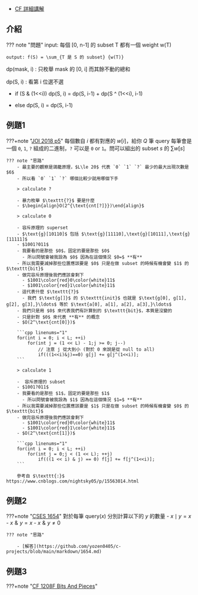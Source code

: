 - [CF 詳細講解](https://codeforces.com/blog/entry/45223)

## 介紹

??? note "問題"
	input: 每個 [0, n-1] 的 subset T 都有一個 weight w(T)
	
	output: f(S) = \sum_{T 是 S 的 subset} {w(T)}

dp(mask, i) : 只枚舉 mask 的 [0, i] 而其餘不動的總和

dp(S, i) : 看第 i 位選不選

- if (S & (1<<i)) dp(S, i) = dp(S, i-1) + dp(S ^ (1<<i), i-1)

- else dp(S, i) = dp(S, i-1)

## 例題1

???+note "[JOI 2018 p5](https://oj.uz/problem/view/JOI18_snake_escaping)"
	每個數自 $i$ 都有對應的 $w[i]$，給你 $Q$ 筆 $\text{query}$ 每筆會是一個 `0`, `1`, `?` 組成的二進制，`?` 可以是 `0` or `1`。問可以組出的 subset $s$ 的 $\sum w[s]$
	
	??? note "思路"
        - 最主要的觀察是鴿籠原理，$L\le 20$ 代表 `0` `1` `?` 最少的最大出現次數是 $6$
        - 所以看 `0` `1` `?` 哪個比較少就用哪個下手
        
        > calculate ?

        - 暴力枚舉 $\texttt{?}$ 要是什麼
        - $\begin{align}O(2^{\text{cnt[?]}})\end{align}$

        > calculate 0
        
        - 容斥原理的 superset
        - $\text{g}[10110]$ 包括 $\text{g}[11110],\text{g}[10111],\text{g}[11111]$
        - $1001?011$
        - 我要看的是那些 $0$，固定的要是那些 $0$
          - 所以問號會被我設為 $0$ 因為在這個情況 $0=$ **有**
        - 所以我需要減掉那些位置應該要是 $0$ 只是在做 subset 的時候有機會變 $1$ 的 $\texttt{bit}$
        - 做完容斥原理後我們應該會剩下 
          - $1001\color{red}0\color{white}11$
          - $1001\color{red}1\color{white}11$
        - 這代表什麼 $\texttt{?}$
          - 我們 $\text{g[]}$ 的 $\texttt{init}$ 也就是 $\text{g[0], g[1], g[2], g[3],}\ldots$ 等於 $\text{a[0], a[1], a[2], a[3],}\ldots$
        - 我們只是用 $0$ 來代表我們有計算到的 $\texttt{bit}$，本質是沒變的
        - 只是針對 $0$ 來代表 **有** 的概念
        - $O(2^\text{cnt[0]})$

        ```cpp linenums="1"
        for(int i = 0; i < L; ++i)
            for(int j = (1 << L) - 1;j >= 0; j--)  
                // 注意 j 從大到小 (對於 0 來說是從 null to all)
                if(((1<<i)&j)==0) g[j] += g[j^(1<<i)];
        ```

        > calculate 1

        -  容斥原理的 subset
        - $1001?011$
        - 我要看的是那些 $1$，固定的要是那些 $1$
          - 所以問號會被我設為 $1$ 因為在這個情況 $1=$ **有**
        - 所以我需要減掉那些位置應該要是 $1$ 只是在做 subset 的時候有機會變 $0$ 的 $\texttt{bit}$
        - 做完容斥原理後我們應該會剩下 
          - $1001\color{red}0\color{white}11$
          - $1001\color{red}1\color{white}11$
        - $O(2^\text{cnt[1]})$

        ```cpp linenums="1"
        for(int i = 0; i < L; ++i)
            for(int j = 0;j < (1 << L); ++j)
                if(((1 << i) & j) == 0) f[j] += f[j^(1<<i)];
        ```
        
        參考自 $\texttt{:}$ https://www.cnblogs.com/nightsky05/p/15563014.html

## 例題2

???+note "[CSES 1654](https://cses.fi/problemset/task/1654)"
    對於每筆 $\text{query}(x)$ 分別計算以下的 $y$ 的數量
    - $x \mid y = x$
    - $x\mathrel{\&} y=x$
    - $x \mathrel{\&} y \neq 0$ 
	
	??? note "思路"
	
		- [解答](https://github.com/yozen0405/c-projects/blob/main/markdown/1654.md)

## 例題3

???+note "[CF 1208F Bits And Pieces](https://codeforces.com/problemset/problem/1208/F)"
